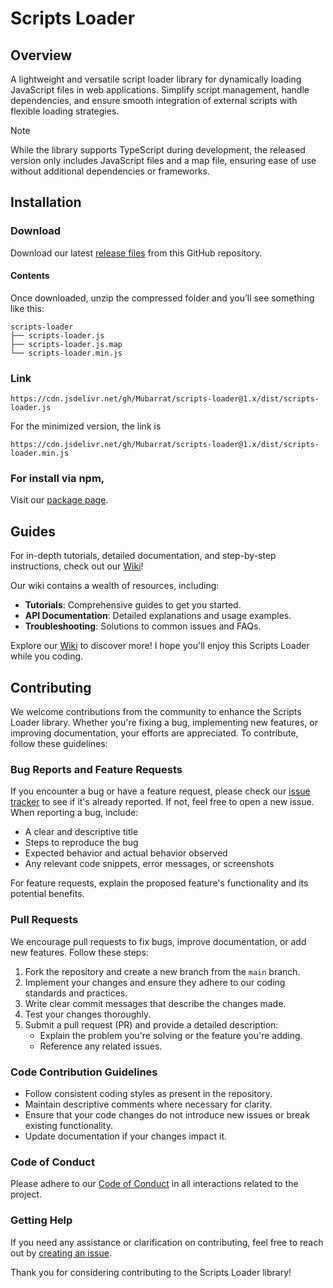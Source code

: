 # Scripts Loader

## Overview
A lightweight and versatile script loader library for dynamically loading JavaScript files in web applications. Simplify script management, handle dependencies, and ensure smooth integration of external scripts with flexible loading strategies.

> [!NOTE]
> While the library supports TypeScript during development, the released version only includes JavaScript files and a map file, ensuring ease of use without additional dependencies or frameworks.

## Installation
### Download
Download our latest [release files](https://github.com/Mubarrat/scripts-loader/releases) from this GitHub repository.

#### Contents
Once downloaded, unzip the compressed folder and you’ll see something like this:
```
scripts-loader
├── scripts-loader.js
├── scripts-loader.js.map
└── scripts-loader.min.js
```

### Link
```
https://cdn.jsdelivr.net/gh/Mubarrat/scripts-loader@1.x/dist/scripts-loader.js
```
For the minimized version, the link is
```
https://cdn.jsdelivr.net/gh/Mubarrat/scripts-loader@1.x/dist/scripts-loader.min.js
```

### For install via npm,
Visit our [package page](https://github.com/Mubarrat/scripts-loader/pkgs/npm/scripts-loader).

## Guides

For in-depth tutorials, detailed documentation, and step-by-step instructions, check out our [Wiki](https://github.com/Mubarrat/scripts-loader/wiki)!

Our wiki contains a wealth of resources, including:

- **Tutorials**: Comprehensive guides to get you started.
- **API Documentation**: Detailed explanations and usage examples.
- **Troubleshooting**: Solutions to common issues and FAQs.

Explore our [Wiki](https://github.com/Mubarrat/scripts-loader/wiki) to discover more! I hope you'll enjoy this Scripts Loader while you coding.

## Contributing

We welcome contributions from the community to enhance the Scripts Loader library. Whether you're fixing a bug, implementing new features, or improving documentation, your efforts are appreciated. To contribute, follow these guidelines:

### Bug Reports and Feature Requests

If you encounter a bug or have a feature request, please check our [issue tracker](https://github.com/Mubarrat/scripts-loader/issues) to see if it's already reported. If not, feel free to open a new issue. When reporting a bug, include:

- A clear and descriptive title
- Steps to reproduce the bug
- Expected behavior and actual behavior observed
- Any relevant code snippets, error messages, or screenshots

For feature requests, explain the proposed feature's functionality and its potential benefits.

### Pull Requests

We encourage pull requests to fix bugs, improve documentation, or add new features. Follow these steps:

1. Fork the repository and create a new branch from the `main` branch.
2. Implement your changes and ensure they adhere to our coding standards and practices.
3. Write clear commit messages that describe the changes made.
4. Test your changes thoroughly.
5. Submit a pull request (PR) and provide a detailed description:
   - Explain the problem you're solving or the feature you're adding.
   - Reference any related issues.

### Code Contribution Guidelines

- Follow consistent coding styles as present in the repository.
- Maintain descriptive comments where necessary for clarity.
- Ensure that your code changes do not introduce new issues or break existing functionality.
- Update documentation if your changes impact it.

### Code of Conduct

Please adhere to our [Code of Conduct](Code_oF_Conduct.md) in all interactions related to the project.

### Getting Help

If you need any assistance or clarification on contributing, feel free to reach out by [creating an issue](https://github.com/Mubarrat/scripts-loader/issues).

Thank you for considering contributing to the Scripts Loader library!
